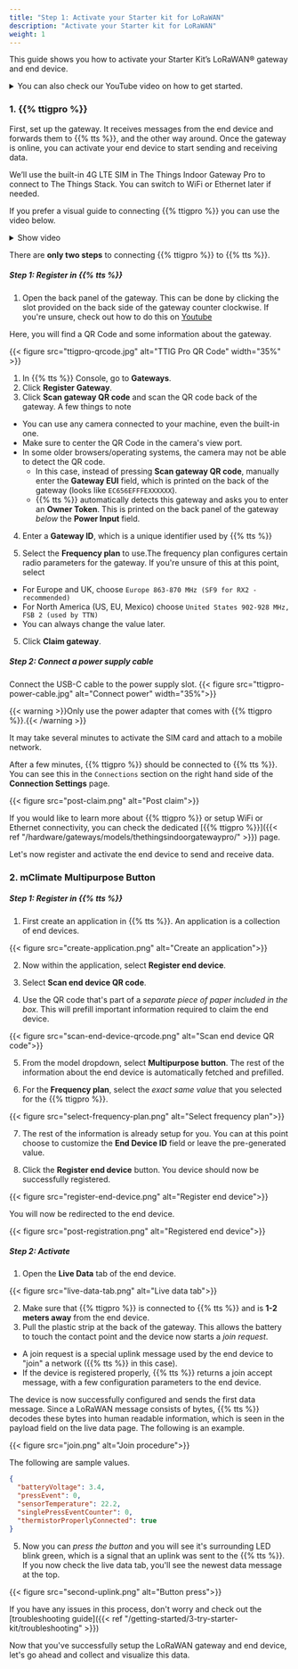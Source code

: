 ```yaml
---
title: "Step 1: Activate your Starter kit for LoRaWAN"
description: "Activate your Starter kit for LoRaWAN"
weight: 1
---
```


This guide shows you how to activate your Starter Kit’s LoRaWAN® gateway and end device.

<!--more-->

<details><summary>You can also check our YouTube video on how to get started.</summary>
{{< youtube "JRTPpME2-bw" >}}
</details>

### 1. {{% ttigpro %}}

First, set up the gateway. It receives messages from the end device and forwards them to {{% tts %}}, and the other way around. Once the gateway is online, you can activate your end device to start sending and receiving data.

We’ll use the built-in 4G LTE SIM in The Things Indoor Gateway Pro to connect to The Things Stack. You can switch to WiFi or Ethernet later if needed.

If you prefer a visual guide to connecting {{% ttigpro %}} you can use the video below.

<details><summary>Show video</summary>
{{< youtube "vEYlTZ4XS-k" >}}
</details>

There are **only two steps** to connecting {{% ttigpro %}} to {{% tts %}}.

##### Step 1: Register in {{% tts %}}

1. Open the back panel of the gateway. This can be done by clicking the slot provided on the back side of the gateway counter clockwise. If you're unsure, check out how to do this on [Youtube](https://youtu.be/vEYlTZ4XS-k?t=109)

Here, you will find a QR Code and some information about the gateway.

{{< figure src="ttigpro-qrcode.jpg" alt="TTIG Pro QR Code" width="35%" >}}

1. In {{% tts %}} Console, go to **Gateways**.
2. Click **Register Gateway**.
3. Click **Scan gateway QR code** and scan the QR code back of the gateway. A few things to note

- You can use any camera connected to your machine, even the built-in one.
- Make sure to center the QR Code in the camera's view port.
- In some older browsers/operating systems, the camera may not be able to detect the QR code.
  - In this case, instead of pressing **Scan gateway QR code**, manually enter the **Gateway EUI** field, which is printed on the back of the gateway (looks like `EC656EFFFEXXXXXX`).
  - {{% tts %}} automatically detects this gateway and asks you to enter an **Owner Token**. This is printed on the back panel of the gateway _below_ the **Power Input** field.

4. Enter a **Gateway ID**, which is a unique identifier used by {{% tts %}}

5. Select the **Frequency plan** to use.The frequency plan configures certain radio parameters for the gateway. If you're unsure of this at this point, select

- For Europe and UK, choose `Europe 863-870 MHz (SF9 for RX2 - recommended)`
- For North America (US, EU, Mexico) choose `United States 902-928 MHz, FSB 2 (used by TTN)`
- You can always change the value later.

5. Click **Claim gateway**.

##### Step 2: Connect a power supply cable

Connect the USB-C cable to the power supply slot.
{{< figure src="ttigpro-power-cable.jpg" alt="Connect power"  width="35%">}}

{{< warning >}}Only use the power adapter that comes with {{% ttigpro %}}.{{< /warning >}}

It may take several minutes to activate the SIM card and attach to a mobile network.

After a few minutes, {{% ttigpro %}} should be connected to {{% tts %}}. You can see this in the `Connections` section on the right hand side of the **Connection Settings** page.

{{< figure src="post-claim.png" alt="Post claim">}}

If you would like to learn more about {{% ttigpro %}} or setup WiFi or Ethernet connectivity, you can check the dedicated [{{% ttigpro %}}]({{< ref "/hardware/gateways/models/thethingsindoorgatewaypro/" >}}) page.

Let's now register and activate the end device to send and receive data.

### 2. mClimate Multipurpose Button

##### Step 1: Register in {{% tts %}}

1. First create an application in {{% tts %}}. An application is a collection of end devices.

{{< figure src="create-application.png" alt="Create an application">}}

2. Now within the application, select **Register end device**.
3. Select **Scan end device QR code**.

4. Use the QR code that's part of a _separate piece of paper included in the box_. This will prefill important information required to claim the end device.

{{< figure src="scan-end-device-qrcode.png" alt="Scan end device QR code">}}

5. From the model dropdown, select **Multipurpose button**. The rest of the information about the end device is automatically fetched and prefilled.

6. For the **Frequency plan**, select the _exact same value_ that you selected for the {{% ttigpro %}}.

{{< figure src="select-frequency-plan.png" alt="Select frequency plan">}}

7. The rest of the information is already setup for you. You can at this point choose to customize the **End Device ID** field or leave the pre-generated value.

8. Click the **Register end device** button. You device should now be successfully registered.

{{< figure src="register-end-device.png" alt="Register end device">}}

You will now be redirected to the end device.

{{< figure src="post-registration.png" alt="Registered end device">}}

##### Step 2: Activate

1. Open the **Live Data** tab of the end device.

{{< figure src="live-data-tab.png" alt="Live data tab">}}

2. Make sure that {{% ttigpro %}} is connected to {{% tts %}} and is **1-2 meters away** from the end device.
3. Pull the plastic strip at the back of the gateway. This allows the battery to touch the contact point and the device now starts a _join request_.

- A join request is a special uplink message used by the end device to "join" a network ({{% tts %}} in this case).
- If the device is registered properly, {{% tts %}} returns a join accept message, with a few configuration parameters to the end device.

The device is now successfully configured and sends the first data message. Since a LoRaWAN message consists of bytes, {{% tts %}} decodes these bytes into human readable information, which is seen in the payload field on the live data page. The following is an example.

{{< figure src="join.png" alt="Join procedure">}}

The following are sample values.

```json
{
  "batteryVoltage": 3.4,
  "pressEvent": 0,
  "sensorTemperature": 22.2,
  "singlePressEventCounter": 0,
  "thermistorProperlyConnected": true
}
```

5. Now you can _press the button_ and you will see it's surrounding LED blink green, which is a signal that an uplink was sent to the {{% tts %}}. If you now check the live data tab, you'll see the newest data message at the top.

{{< figure src="second-uplink.png" alt="Button press">}}

If you have any issues in this process, don't worry and check out the
[troubleshooting guide]({{< ref "/getting-started/3-try-starter-kit/troubleshooting" >}})

Now that you've successfully setup the LoRaWAN gateway and end device, let's go ahead and collect and visualize this data.
